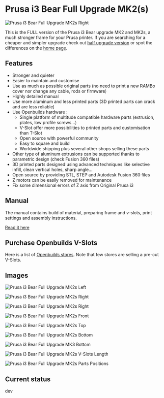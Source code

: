 # Prusa i3 Bear Full Upgrade MK2(s)

![Prusa i3 Bear Full Upgrade MK2s Right](img/3d_rendering/home_right.jpg)

This is the FULL version of the Prusa i3 Bear upgrade MK2 and MK2s, a much stronger frame for your Prusa printer. If you are searching for a cheaper and simpler upgrade check out [half upgrade version](/half_upgrade/) or spot the differences on the [home page](https://github.com/gregsaun/prusa_i3_bear_upgrade/tree/dev/).


## Features

* Stronger and quieter
* Easier to maintain and customise
* Use as much as possible original parts (no need to print a new RAMBo cover nor change any cable, rods or firmware)
* Highly detailed manual
* Use more aluminum and less printed parts (3D printed parts can crack and are less reliable)
* Use Openbuilds hardware :
  * Single platform of multitude compatible hardware parts (extrusion, plates, low profile screws...)
  * V-Slot offer more possibilities to printed parts and customisation than T-Slot
  * Open source with powerful community
  * Easy to square and build
  * Worldwide shipping plus several other shops selling these parts
* Other type of aluminum extrusions can be supported thanks to parametric design (check Fusion 360 files)
* 3D printed parts designed using advanced techniques like selective infill, clean vertical holes, sharp angle...
* Open source by providing STL, STEP and Autodesk Fusion 360 files
* Z motors can be easily removed for maintenance 
* Fix some dimensional errors of Z axis from Original Prusa i3


## Manual

The manual contains build of material, preparing frame and v-slots, print settings and assembly instructions.

[Read it here](manual/)


## Purchase Openbuilds V-Slots

Here is a list of [Openbuilds stores](/doc/openbuilds_stores_list.md). Note that few stores are selling a pre-cut V-Slots.


## Images

![Prusa i3 Bear Full Upgrade MK2s Left](img/3d_rendering/home_left.jpg)

![Prusa i3 Bear Full Upgrade MK2s Right](img/3d_rendering/home_right.jpg)

![Prusa i3 Bear Full Upgrade MK2s Right](img/3d_rendering/right.jpg)

![Prusa i3 Bear Full Upgrade MK2s Front](img/3d_rendering/front.jpg)

![Prusa i3 Bear Full Upgrade MK2s Top](img/3d_rendering/top.jpg)

![Prusa i3 Bear Full Upgrade MK2s Bottom](img/3d_rendering/bottom.jpg)

![Prusa i3 Bear Full Upgrade MK3 Bottom](img/3d_rendering/z_motor_mount.jpg)

![Prusa i3 Bear Full Upgrade MK2s V-Slots Length](doc/vslots_length.png)

![Prusa i3 Bear Full Upgrade MK2s Parts Positions](doc/parts_positions.png)


## Current status

dev
